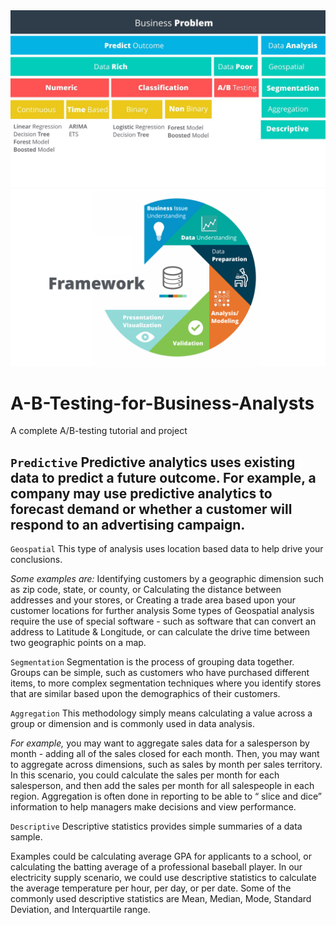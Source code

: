 <img src="methodology-map.jpg">

<img src="crisp-dm-framework.jpeg">


# A-B-Testing-for-Business-Analysts
A complete A/B-testing tutorial and project


`Predictive`
Predictive analytics uses existing data to predict a future outcome. For example, a company may use predictive analytics to forecast demand or whether a customer will respond to an advertising campaign.
---

`Geospatial`
This type of analysis uses location based data to help drive your conclusions. 

_Some examples are:_
Identifying customers by a geographic dimension such as zip code, state, or county, or
Calculating the distance between addresses and your stores, or
Creating a trade area based upon your customer locations for further analysis
Some types of Geospatial analysis require the use of special software - such as software that can convert an address to Latitude & Longitude, or can calculate the drive time between two geographic points on a map.

`Segmentation`
Segmentation is the process of grouping data together. Groups can be simple, such as customers who have purchased different items, to more complex segmentation techniques where you identify stores that are similar based upon the demographics of their customers.

`Aggregation`
This methodology simply means calculating a value across a group or dimension and is commonly used in data analysis. 

_For example,_ you may want to aggregate sales data for a salesperson by month - adding all of the sales closed for each month. Then, you may want to aggregate across dimensions, such as sales by month per sales territory. In this scenario, you could calculate the sales per month for each salesperson, and then add the sales per month for all salespeople in each region.
Aggregation is often done in reporting to be able to “ slice and dice” information to help managers make decisions and view performance.

`Descriptive`
Descriptive statistics provides simple summaries of a data sample. 

Examples could be calculating average GPA for applicants to a school, or calculating the batting average of a professional baseball player. In our electricity supply scenario, we could use descriptive statistics to calculate the average temperature per hour, per day, or per date.
Some of the commonly used descriptive statistics are Mean, Median, Mode, Standard Deviation, and Interquartile range.
